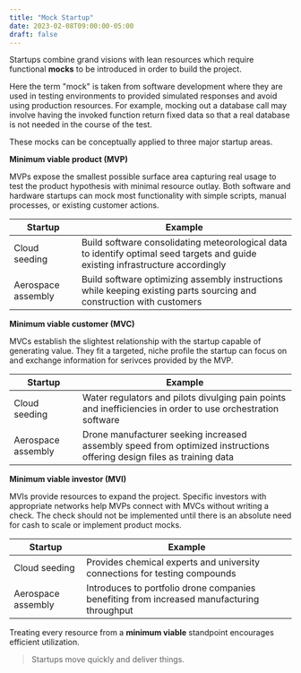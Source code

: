 ```yaml
---
title: "Mock Startup"
date: 2023-02-08T09:00:00-05:00
draft: false
---
```

Startups combine grand visions with lean resources which require functional **mocks** to be introduced in order to build the project. 

Here the term "mock" is taken from software development where they are used in testing environments to provided simulated responses and avoid using production resources. For example, mocking out a database call may involve having the invoked function return fixed data so that a real database is not needed in the course of the test.

These mocks can be conceptually applied to three major startup areas.

**Minimum viable product (MVP)**

MVPs expose the smallest possible surface area capturing real usage to test the product hypothesis with minimal resource outlay. Both software and hardware startups can mock most functionality with simple scripts, manual processes, or existing customer actions.

| Startup | Example |
|---|---|
| Cloud seeding | Build software consolidating meteorological data to identify optimal seed targets and guide existing infrastructure accordingly |
| Aerospace assembly | Build software optimizing assembly instructions while keeping existing parts sourcing and construction with customers |

**Minimum viable customer (MVC)**

MVCs establish the slightest relationship with the startup capable of generating value. They fit a targeted, niche profile the startup can focus on and exchange information for serivces provided by the MVP.

| Startup | Example |
|---|---|
| Cloud seeding | Water regulators and pilots divulging pain points and inefficiencies in order to use orchestration software |
| Aerospace assembly | Drone manufacturer seeking increased assembly speed from optimized instructions offering design files as training data |

**Minimum viable investor (MVI)**

MVIs provide resources to expand the project. Specific investors with appropriate networks help MVPs connect with MVCs without writing a check. The check should not be implemented until there is an absolute need for cash to scale or implement product mocks.

| Startup | Example |
|---|---|
| Cloud seeding | Provides chemical experts and university connections for testing compounds |
| Aerospace assembly | Introduces to portfolio drone companies benefiting from increased manufacturing throughput |

Treating every resource from a **minimum viable** standpoint encourages efficient utilization.

> Startups move quickly and deliver things.
